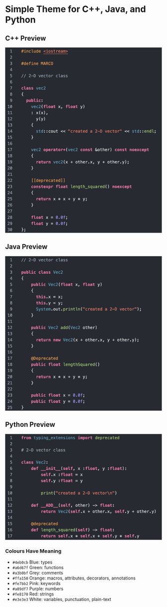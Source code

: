 # Simple Theme for C++, Java, and Python 

## C++ Preview
![preview](images/preview/cpp.png)

## Java Preview
![preview](images/preview/java.png)

## Python Preview
![preview](images/preview/py.png)

### Colours Have Meaning
- `#4eb0cb` Blue: types
- `#a6d67f` Green: functions
- `#a3b0bf` Grey: comments
- `#ffa150` Orange: macros, attributes, decorators, annotations 
- `#fe7bb2` Pink: keywords
- `#a89df7` Purple: numbers
- `#fe8170` Red: strings
- `#e3e3e3` White: variables, punctuation, plain-text
